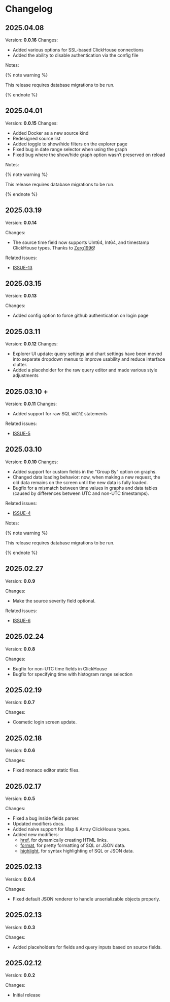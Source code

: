 # Changelog

## 2025.04.08
Version: **0.0.16**
Changes:
  - Added various options for SSL-based ClickHouse connections
  - Added the ability to disable authentication via the config file

Notes:

{% note warning %}

This release requires database migrations to be run.

{% endnote %}

## 2025.04.01
Version: **0.0.15**
Changes:
  - Added Docker as a new source kind
  - Redesigned source list
  - Added toggle to show/hide filters on the explorer page
  - Fixed bug in date range selector when using the graph
  - Fixed bug where the show/hide graph option wasn’t preserved on reload

Notes:

{% note warning %}

This release requires database migrations to be run.

{% endnote %}

## 2025.03.19
Version: **0.0.14**

Changes:
 - The source time field now supports UInt64, Int64, and timestamp ClickHouse types. Thanks to [Zerg1996](https://github.com/Zerg1996)!

Related issues:
 - [ISSUE-13](https://github.com/iamtelescope/telescope/issues/13)

## 2025.03.15
Version: **0.0.13**

Changes:
 - Added config option to force github authentication on login page

## 2025.03.11
Version: **0.0.12**
Changes:
 - Explorer UI update: query settings and chart settings have been moved into separate dropdown menus to improve usability and reduce interface clutter.
 - Added a placeholder for the raw query editor and made various style adjustments

## 2025.03.10 +
Version: **0.0.11**
Changes:
 - Added support for raw SQL `WHERE` statements

Related issues:
 - [ISSUE-5](https://github.com/iamtelescope/telescope/issues/5)

## 2025.03.10
Version: **0.0.10**
Changes:
 - Added support for custom fields in the "Group By" option on graphs.
 - Changed data loading behavior: now, when making a new request, the old data remains on the screen until the new data is fully loaded.
 - Bugfix for a mismatch between time values in graphs and data tables (caused by differences between UTC and non-UTC timestamps).

Related issues:
 - [ISSUE-4](https://github.com/iamtelescope/telescope/issues/4)

Notes:

{% note warning %}

This release requires database migrations to be run.

{% endnote %}

## 2025.02.27
Version: **0.0.9**

Changes:
 - Make the source severity field optional.

Related issues:
 - [ISSUE-6](https://github.com/iamtelescope/telescope/issues/6)


## 2025.02.24
Version: **0.0.8**

Changes:
 - Bugfix for non-UTC time fields in ClickHouse
 - Bugfix for specifying time with histogram range selection

## 2025.02.19
Version: **0.0.7**

Changes:
- Cosmetic login screen update.

## 2025.02.18
Version: **0.0.6**

Changes:
- Fixed monaco editor static files.

## 2025.02.17
Version: **0.0.5**

Changes:
- Fixed a bug inside fields parser.
- Updated modifiers docs.
- Added naive support for Map & Array ClickHouse types.
- Added new modifiers:
    - [href](./ui/explorer/fields.md#href), for dynamically creating HTML links.
    - [format](./ui/explorer/fields.md#format), for pretty formatting of SQL or JSON data.
    - [highlight](./ui/explorer/fields.md#highlight), for syntax highlighting of SQL or JSON data.

## 2025.02.13
Version: **0.0.4**

Changes:
- Fixed default JSON renderer to handle unserializable objects properly.

## 2025.02.13
Version: **0.0.3**

Changes:
- Added placeholders for fields and query inputs based on source fields.

## 2025.02.12
Version: **0.0.2**

Changes:
 - Initial release
